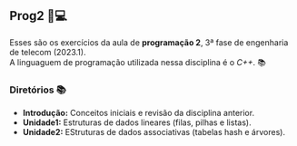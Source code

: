 ## Prog2 📌💻

Esses são os exercícios da aula de **programação 2**, 3ª fase de engenharia de telecom (2023.1). <br> A linguaguem de programação utilizada nessa disciplina é o *C++*. 📚 <br>

### Diretórios 📚 

- **Introdução:** Conceitos iniciais e revisão da disciplina anterior.
- **Unidade1:** Estruturas de dados lineares (filas, pilhas e listas).
- **Unidade2:** EStruturas de dados associativas (tabelas hash e árvores).
